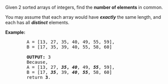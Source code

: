 <div>
    <div>
        <p>Given 2 sorted arrays of integers, find the <strong>number of elements</strong> in common. </p>
        <p>You may assume that each array would have <strong><em>exactly</em></strong> the same length, and each has all <strong><em>distinct</em></strong> elements.</p>
        <p><strong>Example:</strong></p>
        <pre>
        A = [13, 27, 35, 40, 49, 55, 59],
        B = [17, 35, 39, 40, 55, 58, 60]</br>
        <strong>OUTPUT: </strong>3
        Because,
        A = [13, 27, <strong><em>35</em>, <em>40</em></strong>, 49, <strong><em>55</em></strong>, 59],
        B = [17, <strong><em>35</em></strong>, 39, <strong><em>40</em></strong>, <strong><em>55</em></strong>, 58, 60]
        return <strong>3</strong>.
        </pre>
    <p>&nbsp;</p>
    </div>
</div>
